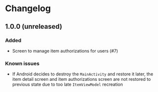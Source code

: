 # Changelog

## 1.0.0 (unreleased)

### Added
- Screen to manage item authorizations for users (#7)

### Known issues
- If Android decides to destroy the `MainActivity` and restore it later, the item detail screen and item authorizations screen are not restored to previous state due to too late `ItemViewModel` recreation
